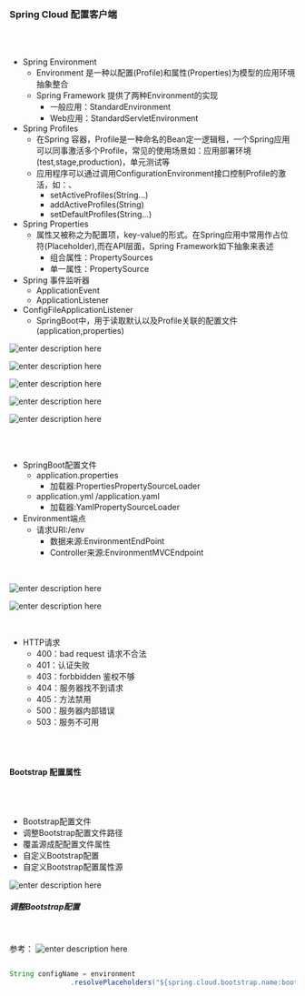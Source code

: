 ### Spring Cloud 配置客户端

<br>
<br>

* Spring Environment
	* Environment 是一种以配置(Profile)和属性(Properties)为模型的应用环境抽象整合
	* Spring Framework 提供了两种Environment的实现
		* 一般应用：StandardEnvironment
		* Web应用：StandardServletEnvironment
* Spring Profiles
	* 在Spring 容器，Profile是一种命名的Bean定一逻辑租，一个Spring应用可以同事激活多个Profile，常见的使用场景如：应用部署环境(test,stage,production)，单元测试等
	* 应用程序可以通过调用ConfigurationEnvironment接口控制Profile的激活，如：、
		* setActiveProfiles(String...)
		* addActiveProfiles(String)
		* setDefaultProfiles(String...)
* Spring Properties
	* 属性又被称之为配置项，key-value的形式。在Spring应用中常用作占位符(Placeholder),而在API层面，Spring Framework如下抽象来表述
		* 组合属性：PropertySources
		* 单一属性：PropertySource
* Spring 事件监听器
	* ApplicationEvent
	* ApplicationListener
* ConfigFileApplicationListener
	* SpringBoot中，用于读取默认以及Profile关联的配置文件(application,properties)

![enter description here](https://www.github.com/xufeifan1992/note/raw/master/images/201956/1557133553453.png)

![enter description here](https://www.github.com/xufeifan1992/note/raw/master/images/201956/1557135040181.png)

![enter description here](https://www.github.com/xufeifan1992/note/raw/master/images/201956/1557134010262.png)

![enter description here](https://www.github.com/xufeifan1992/note/raw/master/images/201956/1557135644395.png)

![enter description here](https://www.github.com/xufeifan1992/note/raw/master/images/201956/1557149369581.png)


<br>
<br> 

* SpringBoot配置文件
	* application.properties
		* 加载器:PropertiesPropertySourceLoader
	* application.yml /application.yaml
		* 加载器:YamlPropertySourceLoader
* Environment端点
	* 请求URI:/env
		* 数据来源:EnvironmentEndPoint
		* Controller来源:EnvironmentMVCEndpoint

<br>

![enter description here](https://www.github.com/xufeifan1992/note/raw/master/images/201956/1557149677648.png)

![enter description here](https://www.github.com/xufeifan1992/note/raw/master/images/201956/1557149899196.png)


<br>

* HTTP请求
	* 400：bad request 请求不合法
	* 401：认证失败
	* 403：forbbidden 鉴权不够
	* 404：服务器找不到请求
	* 405：方法禁用
	* 500：服务器内部错误
	* 503：服务不可用

<br>
<br>

#### Bootstrap 配置属性


<br>
<br>

* Bootstrap配置文件
* 调整Bootstrap配置文件路径
* 覆盖源成配配置文件属性
* 自定义Bootstrap配置
* 自定义Bootstrap配置属性源

 ![enter description here](https://www.github.com/xufeifan1992/note/raw/master/images/201958/1557308502622.png)
 
 
 ##### 调整Bootstrap配置
 
 <br>
 
 参考：
 ![enter description here](https://www.github.com/xufeifan1992/note/raw/master/images/201958/1557308699649.png)
 
 
 ```java
 
 String configName = environment
				.resolvePlaceholders("${spring.cloud.bootstrap.name:bootstrap}");
 
 ```